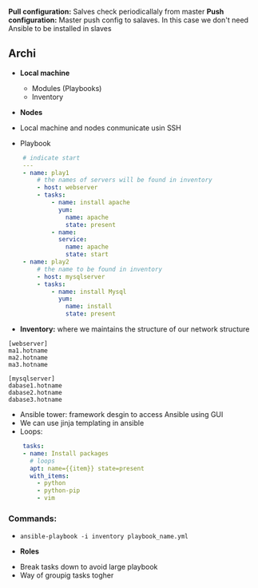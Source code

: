 
**Pull configuration:** Salves check periodicallaly from master
**Push configuration:** Master push config to salaves. In this case we don't need Ansible to be installed in slaves

## Archi 
* **Local machine**
    * Modules (Playbooks)
    * Inventory
* **Nodes**
* Local machine and nodes conmunicate usin SSH  

* Playbook

```yaml
    # indicate start
    ---
    - name: play1
        # the names of servers will be found in inventory
        - host: webserver
        - tasks:
            - name: install apache
              yum:
                name: apache
                state: present
            - name:
              service:
                name: apache
                state: start
    - name: play2
        # the name to be found in inventory
        - host: mysqlserver
        - tasks:
            - name: install Mysql
              yum:
                name: install
                state: present
```

* **Inventory:** where we maintains the structure of our network structure
```
[webserver]
ma1.hotname
ma2.hotname
ma3.hotname

[mysqlserver]
dabase1.hotname
dabase2.hotname
dabase3.hotname
```

* Ansible tower: framework desgin to access Ansible using GUI
* We can use jinja templating in ansible
* Loops: 
```yaml 
    tasks: 
    - name: Install packages 
      # loops
      apt: name={{item}} state=present  
      with_items:
        - python
        - python-pip
        - vim
```

### Commands: 
- ```ansible-playbook -i inventory playbook_name.yml```

* **Roles**
- Break tasks down to avoid large playbook
- Way of groupig tasks togher

